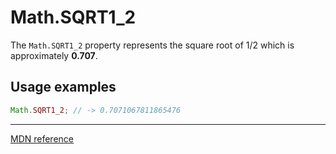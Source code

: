 # Math.SQRT1_2

The `Math.SQRT1_2` property represents the square root of 1/2 which is approximately **0.707**.

## Usage examples

```js
Math.SQRT1_2; // -> 0.7071067811865476
```

---

[MDN reference](https://developer.mozilla.org/en-US/docs/Web/JavaScript/Reference/Global_Objects/Math/SQRT1_2)
